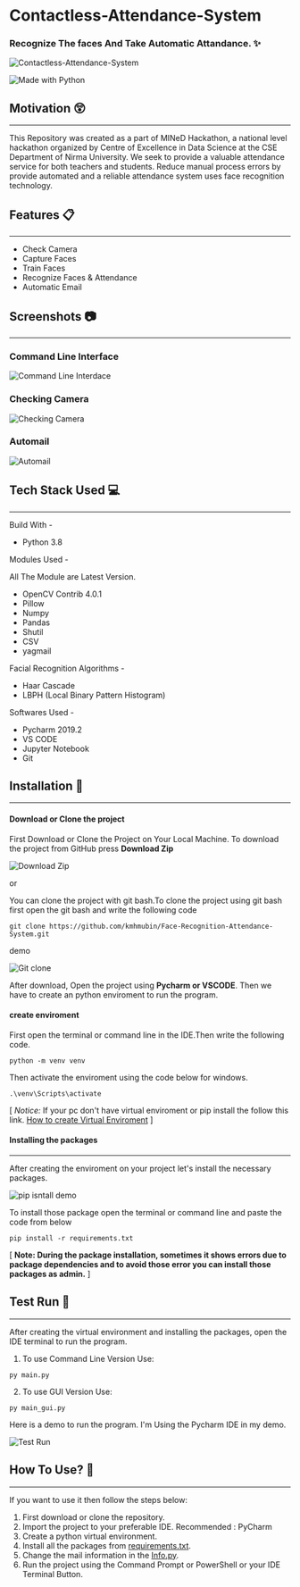 # Contactless-Attendance-System

### Recognize The faces And Take Automatic Attandance. :sparkles:

![Contactless-Attendance-System](https://github.com/dhhruv/Contactless-Attendance-System/blob/master/Git%20Images/Contactless%20Attendance%20System%20Logo.png)

![Made with Python](http://ForTheBadge.com/images/badges/made-with-python.svg)

## Motivation :astonished:
----------------------------
This Repository was created as a part of MINeD Hackathon, a national level hackathon organized by Centre of Excellence in Data Science at the CSE Department of Nirma University.
We seek to provide a valuable attendance service for both teachers and students. Reduce manual process errors by provide automated and a reliable attendance system uses face recognition technology.

## Features :clipboard:
---------------------------
* Check Camera
* Capture Faces
* Train Faces
* Recognize Faces & Attendance
* Automatic Email

## Screenshots :camera:
-----------------------------------
### Command Line Interface

![Command Line Interdace](https://github.com/kmhmubin/Face-Recognition-Attendance-System/blob/master/Document%20Metarial/Project%20demo%20images/CODE%20INTERFACE.png)

### Checking Camera

![Checking Camera](https://github.com/kmhmubin/Face-Recognition-Attendance-System/blob/master/Document%20Metarial/Project%20demo%20images/Program%20working.jpg)

### Automail 

![Automail](https://github.com/kmhmubin/Face-Recognition-Attendance-System/blob/master/Document%20Metarial/Project%20demo%20images/automail.jpg)


## Tech Stack Used :computer:
--------------------------
Build With - 
* Python 3.8

Modules Used -

All The Module are Latest Version.
* OpenCV Contrib 4.0.1
* Pillow
* Numpy
* Pandas
* Shutil
* CSV
* yagmail

Facial Recognition Algorithms -
* Haar Cascade
* LBPH (Local Binary Pattern Histogram)

Softwares Used -
* Pycharm 2019.2
* VS CODE 
* Jupyter Notebook
* Git

## Installation :key:
-----------------------------------

#### Download or Clone the project

First Download or Clone the Project on Your Local Machine. To download the project from GitHub press **Download Zip**

![Download Zip](https://github.com/kmhmubin/Face-Recognition-Attendance-System/blob/master/Document%20Metarial/Project%20demo%20images/download%20zip.png)

or 

You can clone the project with git bash.To clone the project using git bash first open the git bash and write the following code
```
git clone https://github.com/kmhmubin/Face-Recognition-Attendance-System.git
```
demo 

![Git clone](https://github.com/kmhmubin/Face-Recognition-Attendance-System/blob/master/Document%20Metarial/Project%20demo%20images/git%20clone_edit_0.gif)

After download, Open the project using **Pycharm or VSCODE**. Then we have to create an python enviroment to run the program.

#### create enviroment 
First open the terminal or command line in the IDE.Then write the following code.
```
python -m venv venv
```
Then activate the enviroment using the code below for windows.
```
.\venv\Scripts\activate
```
[ *Notice:*
If your pc don't have virtual enviroment or pip install the follow this link.
[How to create Virtual Enviroment](https://packaging.python.org/guides/installing-using-pip-and-virtual-environments/) ]

#### Installing the packages
--------------------------------------------------

After creating the enviroment on your project let's install the necessary packages. 

![pip isntall demo](https://github.com/kmhmubin/Face-Recognition-Attendance-System/blob/master/Document%20Metarial/Project%20demo%20images/pip%20install_edit_0.gif)

To install those package open the terminal or command line and paste the code from below

```
pip install -r requirements.txt
```

[ **Note: During the package installation, sometimes it shows errors due to package dependencies and to avoid those error you can install those packages as admin.** ]

## Test Run :bicyclist:
-----------------------
After creating the virtual environment and installing the packages, open the IDE terminal to run the program.
1. To use Command Line Version Use:

```
py main.py
```
2. To use GUI Version Use:

```
py main_gui.py
```
Here is a demo to run the program. I'm Using the Pycharm IDE in my demo.

![Test Run](https://github.com/kmhmubin/Face-Recognition-Attendance-System/blob/master/Document%20Metarial/Project%20demo%20images/code%20demo_edit_0.gif)

## How To Use? :pencil:
----------------------
If you want to use it then follow the steps below:

1. First download or clone the repository.
2. Import the project to your preferable IDE.
Recommended : PyCharm
3. Create a python virtual environment.
4. Install all the packages from [requirements.txt]().
5. Change the mail information in the [Info.py]().
6. Run the project using the Command Prompt or PowerShell or your IDE Terminal Button.